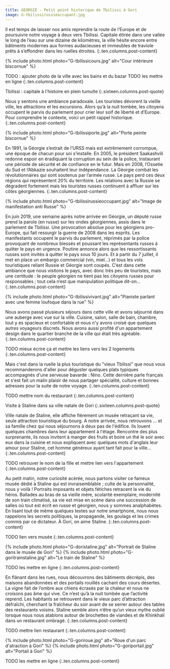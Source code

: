 ```yaml
---
title: GEORGIE - Petit point historique de Tbilissi à Gori
image: G-tbilissirussieoccupant.jpg
---
```


Il est temps de laisser nos amis reprendre la route de l’Europe et de poursuivre notre voyage à deux vers Tbilissi. Capitale étirée dans une vallée le long de l’eau sur une dizaine de kilomètres, la ville hésite encore entre bâtiments modernes aux formes audacieuses et immeubles de traviole prêts à s’effondrer dans les ruelles étroites. 
{:.ten.columns.post-content}
<!--fin extrait-->

{% include photo.html photo="G-tbilissicours.jpg" alt="Cour intérieure biscornue" %}

TODO : ajouter photo de la ville avec les bains et du bazar
TODO les mettre en ligne
{:.ten.columns.post-content}


Tbilissi : capitale à l'histoire en plein tumulte
{:.sixteen.columns.post-quote}

Nous y sentons une ambiance paradoxale. Les touristes dévorent la vieille ville, les attractions et les excursions. Alors qu’à la nuit tombée, les citoyens occupent le parvis du parlement pour crier leur soif de liberté et d’Europe. Pour comprendre le contexte, voici un petit rappel historique.
{:.ten.columns.post-content}

{% include photo.html photo="G-tbilissiporte.jpg" alt="Porte peinte biscornue" %}


En 1991, la Géorgie s’extrait de l’URSS mais est extrêmement corrompue, une époque de chacun pour soi s’installe. En 2005, le président Saakashvili redonne espoir en éradiquant la corruption au sein de la police, instaurant une période de sécurité et de confiance en le futur. Mais en 2008, l’Ossetie du Sud et l’Abkazie souhaitent leur indépendance. La Géorgie combat les révolutionnaires qui sont soutenus par l’armée russe. Le pays perd ces deux régions qui représentent 20% du territoire. Les relations avec la Russie se dégradent fortement mais les touristes russes continuent à affluer sur les côtes géorgiennes.
{:.ten.columns.post-content}

{% include photo.html photo="G-tbilissirussieoccupant.jpg" alt="Image de manifestation anti Russe" %}

En juin 2019, une semaine après notre arrivée en Géorgie, un député russe prend la parole (en russe) sur les ondes géorgiennes, assis dans le parlement de Tbilissi. Une provocation absolue pour les géorgiens pro-Europe, qui fait ressurgir la guerre de 2008 dans les esprits. Les manifestants occupent le parvis du parlement, réprimés par la police provoquant de nombreux blessés et poussant les représentants russes à quitter le pays en urgence.
Poutine annonce alors que les ressortissants russes sont invités à quitter le pays sous 10 jours. Et à partir du 7 juillet, il met en place un embargo commercial (vin, miel...) et tous les vols touristiques reliant Russie et Géorgie sont coupés. C’est dans cette ambiance que nous visitons le pays, avec donc très peu de touristes, mais une certitude : le peuple géorgien ne tient pas les citoyens russes pour responsables ; tout cela n’est que manipulation politique dit-on...
{:.ten.columns.post-content}

{% include photo.html photo="G-tbilissivivant.jpg" alt="Pianiste parlant avec une femme loufoque dans la rue" %}

Nous avons passé plusieurs séjours dans cette ville et avons séjourné dans une auberge avec vue sur la ville. Cuisine, salon, salle de bain, chambre, tout y es spacieux et confortable et nous n'y avons croisé que quelques autres voyageurs discrets. Nous avons aussi profité d'un appartement design dans le quartier branché de la ville qui était très agréable. 
{:.ten.columns.post-content}

TODO mieux écrire ça et mettre les liens vers les 2 logements
{:.ten.columns.post-content}

Mais c'est dans la ruelle la plus touristique du "vieux Tbilissi" que nous vous recommanderons d'aller pour déguster quelques plats typiques accompagnés d'une serveuse bavarde : Nino. Cette dernière parle français et s'est fait un malin plaisir de nous partager spécialité, culture et bonnes adresses pour la suite de notre voyage.
{:.ten.columns.post-content}

TODO mettre nom du restaurant
{:.ten.columns.post-content}

Visite à Staline dans sa ville natale de Gori
{:.sixteen.columns.post-quote}

Ville natale de Staline, elle affiche fièrement un musée retraçant sa vie, seule attraction touristique du bourg. 
A notre arrivée, nous retrouvons ... et sa famille chez qui nous séjournons à deux pas de l'édifice. Ils louent quelques chambres dans leur appartement à l'étage. Rencontre des plus surprenante, ils nous invitent à manger des fruits et boire un thé le soir avec eux dans la cuisine et nous expliquent avec quelques mots d'anglais leur amour pour Staline, cet homme généreux ayant tant fait pour la ville... 
{:.ten.columns.post-content}

TODO retrouver le nom de la fille et mettre lien vers l'appartement
{:.ten.columns.post-content}

Au petit matin, notre curiosité acérée, nous partons visiter ce fameux musée dédié à Staline qui est invraisemblable ; culte de la personnalité, nous y voilà ! Portraits imposants et objets fétiches retracent la vie du héros. Ballades au bras de sa vieille mère, scolarité exemplaire, modernité de son train climatisé, sa vie est mise en scène dans une succession de salles où tout est écrit en russe et géorgien, nous y sommes analphabètes. En lisant tout de même quelques textes sur notre smartphone, nous nous rappelons les secrets politiques, la propagande, les goulags et les crimes commis par ce dictateur. À Gori, on aime Staline.
{:.ten.columns.post-content}

TODO lien vers musée
{:.ten.columns.post-content}

{% include photo.html photo="G-doristaline.jpg" alt="Portrait de Staline dans le musée de Gori" %}
{% include photo.html photo="G-goritrainstaline.jpg" alt="Le train de Staline" %}

TODO les mettre en ligne
{:.ten.columns.post-content}
 
En flânant dans les rues, nous découvrons des bâtiments décrépis, des maisons abandonnées et des portails rouillés cachant des cours désertes. La vigne fait de l’ombre aux chiens écrasés par la chaleur et nous ne croisons pas âme qui vive. Ce n’est qu’à la nuit tombée que l’activité reprend. Les habitants se retrouvent dans le vieux parc d’attraction défraîchi, cherchant la fraîcheur du soir avant de se serrer autour des tables des restaurants voisins. Staline semble alors n’être qu’un vieux mythe oublié lorsque nous nous atablons autour de brochettes de viandes et de Khinkhali dans un restaurant ombragé.
{:.ten.columns.post-content}

TODO mettre lien restaurant
{:.ten.columns.post-content}

{% include photo.html photo="G-goriroue.jpg" alt="Roue d'un parc d'atraction à Gori" %}
{% include photo.html photo="G-goriportail.jpg" alt="Portail à Gori" %}

TODO les mettre en ligne
{:.ten.columns.post-content}
